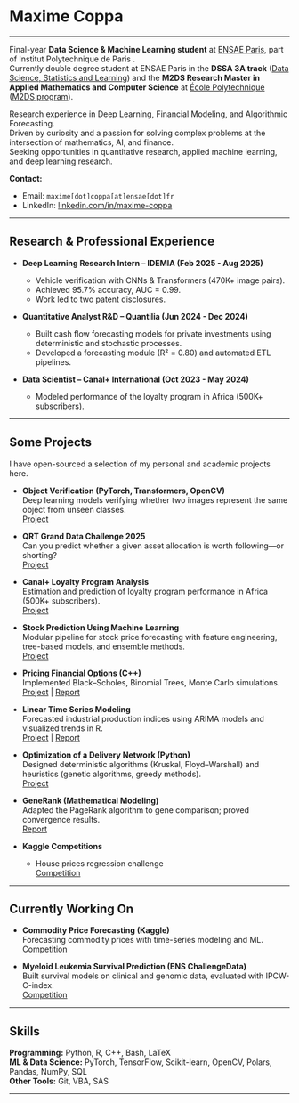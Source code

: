 # Maxime Coppa 
---
Final-year **Data Science & Machine Learning student** at [ENSAE Paris](https://www.ensae.fr/en), part of Institut Polytechnique de Paris .  
Currently double degree student at ENSAE Paris in the **DSSA 3A track** ([Data Science, Statistics and Learning](https://www.ensae.fr/en/education/ingenieur-ensae-program/third-year/data-science-statistics-and-learning)) and the **M2DS Research Master in Applied Mathematics and Computer Science** at [École Polytechnique](https://www.polytechnique.edu) ([M2DS program](https://www.ip-paris.fr/education/masters/mention-mathematiques-appliquees-statistique/master-year-2-data-science)).  

Research experience in Deep Learning, Financial Modeling, and Algorithmic Forecasting.  
Driven by curiosity and a passion for solving complex problems at the intersection of mathematics, AI, and finance.  
Seeking opportunities in quantitative research, applied machine learning, and deep learning research.

**Contact:**

- Email: `maxime[dot]coppa[at]ensae[dot]fr`
- LinkedIn: [linkedin.com/in/maxime-coppa](https://www.linkedin.com/in/maxime-coppa/)  
---

## Research & Professional Experience  

- **Deep Learning Research Intern – IDEMIA (Feb 2025 - Aug 2025)**  
  - Vehicle verification with CNNs & Transformers (470K+ image pairs).  
  - Achieved 95.7% accuracy, AUC = 0.99.  
  - Work led to two patent disclosures.  

- **Quantitative Analyst R&D – Quantilia (Jun 2024 - Dec 2024)**  
  - Built cash flow forecasting models for private investments using deterministic and stochastic processes.  
  - Developed a forecasting module (R² = 0.80) and automated ETL pipelines.  

- **Data Scientist – Canal+ International (Oct 2023 - May 2024)**  
  - Modeled performance of the loyalty program in Africa (500K+ subscribers).  

---

## Some Projects  

I have open-sourced a selection of my personal and academic projects here.  

- **Object Verification (PyTorch, Transformers, OpenCV)**  
  Deep learning models verifying whether two images represent the same object from unseen classes.  
  [Project](https://github.com/MaxCoppa/Object-Verification)

- **QRT Grand Data Challenge 2025** \
  Can you predict whether a given asset allocation is worth following—or shorting? \
  [Project](https://github.com/MaxCoppa/qrt-asset-allocation-performance-forecasting)

- **Canal+ Loyalty Program Analysis**  
  Estimation and prediction of loyalty program performance in Africa (500K+ subscribers).  
  [Project](https://github.com/Statapp-CANAL/Statapp-CANAL)  

- **Stock Prediction Using Machine Learning**  
  Modular pipeline for stock price forecasting with feature engineering, tree-based models, and ensemble methods.  
  [Project](https://github.com/MaxCoppa/stock-prediction-using-ml)  

- **Pricing Financial Options (C++)**  
  Implemented Black–Scholes, Binomial Trees, Monte Carlo simulations.  
  [Project](https://github.com/MaxCoppa/Option-pricing-project) | [Report](https://github.com/MaxCoppa/Option-pricing-project/blob/main/C%2B%2B%20project%20report.pdf)

- **Linear Time Series Modeling** \
  Forecasted industrial production indices using ARIMA models and visualized trends in R. \
  [Project](https://github.com/MaxCoppa/TimeSeriesForecast_ARIMA) | [Report](https://github.com/MaxCoppa/TimeSeriesForecast_ARIMA/blob/main/Projet_ST_R.pdf)

- **Optimization of a Delivery Network (Python)**  
  Designed deterministic algorithms (Kruskal, Floyd–Warshall) and heuristics (genetic algorithms, greedy methods).  
  [Project](https://github.com/MaxCoppa/Transportation-network-project)  

- **GeneRank (Mathematical Modeling)**  
  Adapted the PageRank algorithm to gene comparison; proved convergence results.  
  [Report](https://github.com/MaxCoppa/GeneRank-project/blob/main/GeneRank.pdf)  

- **Kaggle Competitions**  
  - House prices regression challenge  
    [Competition](https://www.kaggle.com/competitions/house-prices-advanced-regression-techniques)  

---

## Currently Working On  

- **Commodity Price Forecasting (Kaggle)**  
  Forecasting commodity prices with time-series modeling and ML.  
  [Competition](https://www.kaggle.com/competitions/mitsui-commodity-prediction-challenge)  

- **Myeloid Leukemia Survival Prediction (ENS ChallengeData)**  
  Built survival models on clinical and genomic data, evaluated with IPCW-C-index.  
  [Competition](https://challengedata.ens.fr/challenges/162)


---

## Skills  

**Programming:** Python, R, C++, Bash, LaTeX  
**ML & Data Science:** PyTorch, TensorFlow, Scikit-learn, OpenCV, Polars, Pandas, NumPy, SQL  
**Other Tools:** Git, VBA, SAS  

---
 
